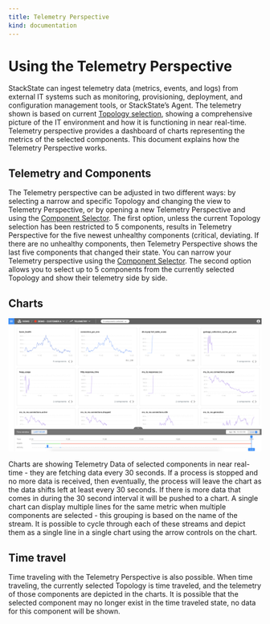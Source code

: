 ```yaml
---
title: Telemetry Perspective
kind: documentation
---
```


# Using the Telemetry Perspective

StackState can ingest telemetry data \(metrics, events, and logs\) from external IT systems such as monitoring, provisioning, deployment, and configuration management tools, or StackState’s Agent. The telemetry shown is based on current [Topology selection](https://github.com/mpvvliet/stackstate-docs/tree/0f69067c340456b272cfe50e249f4f4ee680f8d9/use/topology_selection_advanced/README.md), showing a comprehensive picture of the IT environment and how it is functioning in near real-time. Telemetry perspective provides a dashboard of charts representing the metrics of the selected components. This document explains how the Telemetry Perspective works.

## Telemetry and Components

The Telemetry perspective can be adjusted in two different ways: by selecting a narrow and specific Topology and changing the view to Telemetry Perspective, or by opening a new Telemetry Perspective and using the [Component Selector](https://github.com/mpvvliet/stackstate-docs/tree/0f69067c340456b272cfe50e249f4f4ee680f8d9/use/how_to_narrow_the_telemetry_perspective/README.md). The first option, unless the current Topology selection has been restricted to 5 components, results in Telemetry Perspective for the five newest unhealthy components \(critical, deviating. If there are no unhealthy components, then Telemetry Perspective shows the last five components that changed their state. You can narrow your Telemetry perspective using the [Component Selector](https://github.com/mpvvliet/stackstate-docs/tree/0f69067c340456b272cfe50e249f4f4ee680f8d9/use/how_to_narrow_the_telemetry_perspective/README.md). The second option allows you to select up to 5 components from the currently selected Topology and show their telemetry side by side.

## Charts

![Telemetry Perspective](../.gitbook/assets/telemetryperspective.png)

Charts are showing Telemetry Data of selected components in near real-time - they are fetching data every 30 seconds. If a process is stopped and no more data is received, then eventually, the process will leave the chart as the data shifts left at least every 30 seconds. If there is more data that comes in during the 30 second interval it will be pushed to a chart. A single chart can display multiple lines for the same metric when multiple components are selected - this grouping is based on the name of the stream. It is possible to cycle through each of these streams and depict them as a single line in a single chart using the arrow controls on the chart.

## Time travel

Time traveling with the Telemetry Perspective is also possible. When time traveling, the currently selected Topology is time traveled, and the telemetry of those components are depicted in the charts. It is possible that the selected component may no longer exist in the time traveled state, no data for this component will be shown.

